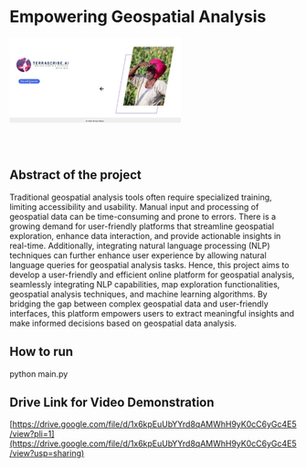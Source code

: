 # Empowering Geospatial Analysis
<div style="width: 300px; height: 200px; overflow: hidden;">
  <img src="https://github.com/praveenkrishna03/ml_project_geospatial_analysis/blob/main/home.png" alt="Image" style="width: 100%; height: auto;">
</div>

## Abstract of the project
Traditional geospatial analysis tools often require specialized training, limiting accessibility and usability. Manual input and processing of geospatial data can be time-consuming and prone to errors. There is a growing demand for user-friendly platforms that streamline geospatial exploration, enhance data interaction, and provide actionable insights in real-time. Additionally, integrating natural language processing (NLP) techniques can further enhance user experience by allowing natural language queries for geospatial analysis tasks. Hence, this project aims to develop a user-friendly and efficient online platform for geospatial analysis, seamlessly integrating NLP capabilities, map exploration functionalities, geospatial analysis techniques, and machine learning algorithms. By bridging the gap between complex geospatial data and user-friendly interfaces, this platform empowers users to extract meaningful insights and make
informed decisions based on geospatial data analysis.

## How to run
python main.py

## Drive Link for Video Demonstration
[https://drive.google.com/file/d/1x6kpEuUbYYrd8qAMWhH9yK0cC6yGc4E5/view?pli=1](https://drive.google.com/file/d/1x6kpEuUbYYrd8qAMWhH9yK0cC6yGc4E5/view?usp=sharing)
